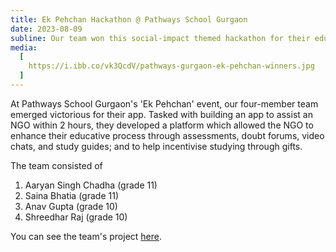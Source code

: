 ```yaml
---
title: Ek Pehchan Hackathon @ Pathways School Gurgaon
date: 2023-08-09
subline: Our team won this social-impact themed hackathon for their education app.
media:
  [
    https://i.ibb.co/vk3QcdV/pathways-gurgaon-ek-pehchan-winners.jpg
  ]
---
```


At Pathways School Gurgaon's 'Ek Pehchan' event, our four-member team emerged victorious for their app. Tasked with building an app to assist an NGO within 2 hours, they developed a platform which allowed the NGO to enhance their educative process through assessments, doubt forums, video chats, and study guides; and to help incentivise studying through gifts.

The team consisted of

1. Aaryan Singh Chadha (grade 11)
2. Saina Bhatia (grade 11)
3. Anav Gupta (grade 10)
4. Shreedhar Raj (grade 10)

You can see the team's project [here](https://github.com/tsrsmict/pathwayshackathon2023).